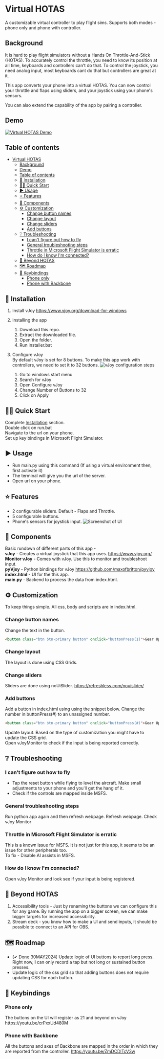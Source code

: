 # Virtual HOTAS

A customizable virtual controller to play flight sims. Supports both modes - phone only and phone with controller.

## Background

It is hard to play flight simulators without a Hands On Throttle-And-Stick (HOTAS). To accurately control the throttle, you need to know its position at all time, keyboards and controllers can't do that. To control the joystick, you need analog input, most keyboards cant do that but controllers are great at it. 

This app converts your phone into a virtual HOTAS. You can now control your throttle and flaps using sliders, and your joystick using your phone's sensors.

You can also extend the capability of the app by pairing a controller.

## Demo
[![Virtual HOTAS Demo](docs/youtube-thumbnail.png)](https://youtu.be/bFi3iqamPNk)


## Table of contents
- [Virtual HOTAS](#virtual-hotas)
  - [Background](#background)
  - [Demo](#demo)
  - [Table of contents](#table-of-contents)
  - [🎁 Installation](#-installation)
  - [🏃‍♀️ Quick Start](#️-quick-start)
  - [▶ Usage](#-usage)
  - [⭐ Features](#-features)
  - [🧩 Components](#-components)
  - [⚙ Customization](#-customization)
    - [Change button names](#change-button-names)
    - [Change layout](#change-layout)
    - [Change sliders](#change-sliders)
    - [Add buttons](#add-buttons)
  - [❔ Troubleshooting](#-troubleshooting)
    - [I can't figure out how to fly](#i-cant-figure-out-how-to-fly)
    - [General troubleshooting steps](#general-troubleshooting-steps)
    - [Throttle in Microsoft Flight Simulator is erratic](#throttle-in-microsoft-flight-simulator-is-erratic)
    - [How do I know I'm connected?](#how-do-i-know-im-connected)
  - [🚀 Beyond HOTAS](#-beyond-hotas)
  - [🗺 Roadmap](#-roadmap)
  - [🎹 Keybindings](#-keybindings)
    - [Phone only](#phone-only)
    - [Phone with Backbone](#phone-with-backbone)


## 🎁 Installation

1. Install vJoy https://www.vjoy.org/download-for-windows

2. Installing the app

   1. Download this repo.
   2. Extract the downloaded file.
   3. Open the folder.
   4. Run installer.bat

3. Configure vJoy \
By default vJoy is set for 8 buttons. To make this app work with controllers, we need to set it to 32 buttons.
 ![vJoy configuration steps](docs/vjoy-config.png)
   1. Go to windows start menu
   2. Search for vJoy
   3. Open Configure vJoy
   4. Change Number of Buttons to 32
   5. Click on Apply

## 🏃‍♀️ Quick Start

Complete [Installation](#installation) section. \
Double click on  run.bat\
Navigate to the url on your phone. \
Set up key bindings in Microsoft Flight Simulator.

## ▶ Usage

- Run main.py using this command (If using a virtual environment then, first activate it)
- The terminal will give you the url of the server.
- Open url on your phone.


## ⭐ Features 
- 2 configurable sliders. Default - Flaps and Throttle.
- 5 configurable buttons. 
- Phone's sensors for joystick input.
![Screenshot of UI](docs/buttonsandslider.gif)

## 🧩 Components

Basic rundown of different parts of this app - \
**vJoy** - Creates a virtual joystick that this app uses. https://www.vjoy.org/ \
**Monitor vJoy** - Comes with vJoy. Use this to monitor and troubleshoot input. \
**pyVjoy** - Python bindings for vJoy https://github.com/maxofbritton/pyvjoy \
**index.html** - UI for the this app. \
**main.py** - Backend to process the data from index.html.

## ⚙ Customization

To keep things simple. All css, body and scripts are in index.html.

### Change button names

Change the text in the button. 
```html
<button class="btn btn-primary button" onclick="buttonPress(1)">Gear Up</button>
```

### Change layout

The layout is done using CSS Grids.

### Change sliders

Sliders are done using noUiSlider. https://refreshless.com/nouislider/

### Add buttons

Add a button in index.html using using the snippet below. Change the number in buttonPress(#) to an unassigned number.

```html
<button class="btn btn-primary button" onclick="buttonPress(#)">Gear Up</button>
```

Update layout. Based on the type of customization you might have to update the CSS grid.\
Open vJoyMonitor to check if the input is being reported correctly.

## ❔ Troubleshooting

### I can't figure out how to fly 
- Tap the reset button while flying to level the aircraft. Make small adjustments to your phone and you'll get the hang of it. 
- Check if the controls are mapped inside MSFS.

### General troubleshooting steps
Run python app again and then refresh webpage.
Refresh webpage.
Check vJoy Monitor

### Throttle in Microsoft Flight Simulator is erratic

This is a known issue for MSFS. It is not just for this app, it seems to be an issue for other peripherals too. \
To fix - Disable AI assists in MSFS.

### How do I know I'm connected?
Open vJoy Monitor and look see if your input is being registered.

## 🚀 Beyond HOTAS
1. Accessibility tools - Just by renaming the buttons we can configure this for any game. By running the app on a bigger screen, we can make bigger targets for increased accessibility. 
2. Stream deck - you know how to make a UI and send inputs, it should be possible to connect to an API for OBS. 

## 🗺 Roadmap
- (✔ Done 30MAY2024) Update logic of UI buttons to report long press. Right now, I can only record a tap but not long or sustained button presses.
- Update logic of the css grid so that adding buttons does not require updating CSS for each button. 

## 🎹 Keybindings 
### Phone only
The buttons on the UI will register as 21 and beyond on vJoy
https://youtu.be/crPxxUd480M

### Phone with Backbone
All the buttons and axes of Backbone are mapped in the order in which they are reported from the controller.
https://youtu.be/ZmDCDITcV3w
